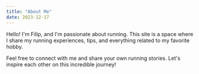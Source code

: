 ```yaml
---
title: "About Me"
date: 2023-12-17
---
```


Hello! I'm Filip, and I'm passionate about running. This site is a space where I share my running experiences, tips, and everything related to my favorite hobby.

Feel free to connect with me and share your own running stories. Let's inspire each other on this incredible journey!

